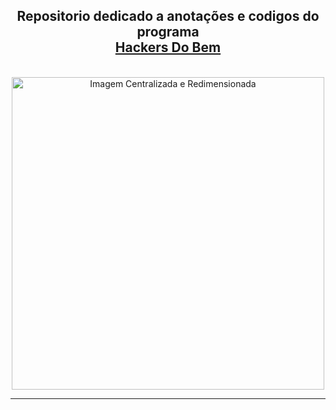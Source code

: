  <h2 align="center">Repositorio dedicado a anotações e codigos do programa<a href="https://hackersdobem.org.br" target ="_blank" ><br> Hackers Do Bem </a> 
</h2>
  <br>
<div align="center">
  <img src="https://hackersdobem.org.br/assets/json/uploads/HACKERSDOBEM_LOGO_RGB_PRINCIPAL_POSITIVA_1_8c655bcacf.svg" alt="Imagem Centralizada e Redimensionada" width="500">
</div>

----------------------------

